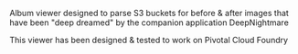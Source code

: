 Album viewer designed to parse S3 buckets for before & after images that have been "deep dreamed" by the companion application DeepNightmare

This viewer has been designed & tested to work on Pivotal Cloud Foundry